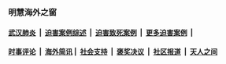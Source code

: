 
### 明慧海外之窗

####  [武汉肺炎](indexes/365.md?t=05231200) &nbsp;|&nbsp;  [迫害案例综述](indexes/328.md?t=05231200) &nbsp;|&nbsp; [迫害致死案例](indexes/277.md?t=05231200)  &nbsp;|&nbsp; [更多迫害案例](indexes/81.md?t=05231200)  &nbsp;|&nbsp; 
####  [时事评论](indexes/19.md?t=05231200) &nbsp;|&nbsp; [海外简讯](indexes/245.md?t=05231200)&nbsp;|&nbsp;  [社会支持](indexes/140.md?t=05231200) &nbsp;|&nbsp; [褒奖决议](indexes/282.md?t=05231200) &nbsp;|&nbsp; [社区报道](indexes/91.md?t=05231200)  &nbsp;|&nbsp; [天人之间](indexes/78.md?t=05231200) 

